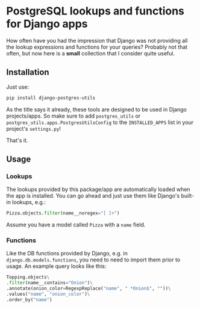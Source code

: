 # PostgreSQL lookups and functions for Django apps

How often have you had the impression that Django was not providing all the lookup expressions and
functions for your queries? Probably not that often, but now here is a **small** collection that I
consider quite useful.

## Installation

Just use:

```bash
pip install django-postgres-utils
```

As the title says it already, these tools are designed to be used in Django projects/apps. So make 
sure to add `postgres_utils` or `postgres_utils.apps.PostgresUtilsConfig` to the `INSTALLED_APPS` 
list in your project's `settings.py`!

That's it.

## Usage

### Lookups

The lookups provided by this package/app are automatically loaded when the app is installed. You
can go ahead and just use them like Django's built-in lookups, e.g.:

```python
Pizza.objects.filter(name__noregex="[ ]+")
```

Assume you have a model called ``Pizza`` with a ``name`` field.

### Functions

Like the DB functions provided by Django, e.g. in ``django.db.models.functions``, you need to need
to import them prior to usage. An example query looks like this:

```python
Topping.objects\
.filter(name__contains="Onion")\
.annotate(onion_color=RegexpReplace("name", " *Onion$", ""))\
.values("name", "onion_color")\
.order_by("name")
```
